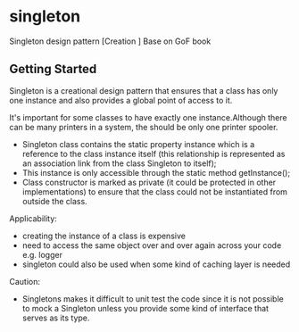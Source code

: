 # singleton

Singleton design pattern [Creation ]
Base on GoF book
## Getting Started

Singleton is a creational design pattern that ensures that a class has only one instance and also provides a global point of access to it.

It's important for some classes to have exactly one instance.Although there can be many printers in a system, the should be only one printer spooler.

* Singleton class contains the static property instance which is a reference to the class instance itself (this relationship is represented as an association link from the class Singleton to itself);
* This instance is only accessible through the static method getInstance();
* Class constructor is marked as private (it could be protected in other implementations) to ensure that the class could not be instantiated from outside the class.

Applicability:
* creating the instance of a class is expensive
* need to access the same object over and over again across your code e.g. logger
* singleton could also be used when some kind of caching layer is needed

Caution:
* Singletons makes it difficult to unit test the code since it is not possible to mock a Singleton unless you provide some kind of interface that serves as its type.